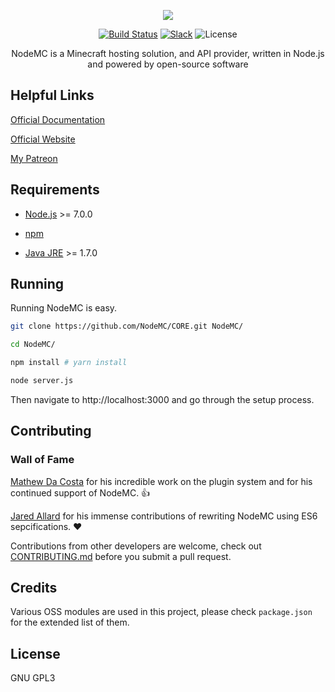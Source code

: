 <p align="center"><img src="https://avatars0.githubusercontent.com/u/17482389?v=3&s=150" /></p>

<p align="center">
  <a href="http://nodemc.space:8080/job/NodeMC/"><img src="https://img.shields.io/badge/build-broken-red.sv" alt="Build Status" /></a>
  <a href="https://nodemc.space/slack"><img src="https://img.shields.io/badge/slack-community-brightgreen.svg" alt="Slack" /></a>
  <img src="https://img.shields.io/badge/license-GPL3-brightgreen.svg" alt="License" />
</p>

<p align="center">NodeMC is a Minecraft hosting solution, and API provider, written in Node.js and powered by open-source software</p>


## Helpful Links

[Official Documentation](https://nodemc.space/docs)

[Official Website](https://nodemc.space)

[My Patreon](https://www.patreon.com/gmemstr?ty=h)

## Requirements

- [Node.js](https://nodejs.org/en/) >= 7.0.0

- [npm](https://www.npmjs.com/)

- [Java JRE](https://www.java.com/en/) >= 1.7.0

## Running

Running NodeMC is easy.

```bash
git clone https://github.com/NodeMC/CORE.git NodeMC/

cd NodeMC/

npm install # yarn install

node server.js
```

Then navigate to http://localhost:3000 and go through the setup process.

## Contributing

### Wall of Fame

[Mathew Da Costa](https://github.com/md678685) for his incredible work on the plugin system
and for his continued support of NodeMC. :thumbsup:

[Jared Allard](https://github.com/jaredallard) for his immense contributions of rewriting NodeMC
using ES6 sepcifications. :heart:

Contributions from other developers are welcome, check out [CONTRIBUTING.md](https://github.com/nodemc/core/tree/v6-optimize/.github/CONTRIBUTING.md) before you submit a pull request.

## Credits

Various OSS modules are used in this project, please check `package.json` for the extended list of them.

## License

GNU GPL3
